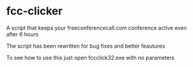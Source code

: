 # fcc-clicker
A script that keeps your freeconferencecall.com conference active even after 6 hours
<p>The script has been rewritten for bug fixes and better feautures</p>
<p>To see how to use this just open fccclick32.exe with no parameters </p>
